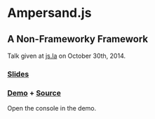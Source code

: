 # Ampersand.js

## A Non-Frameworky Framework

Talk given at [js.la](http://js.la) on October 30th, 2014.

### [Slides](http://lukekarrys.github.io/ampersand-jsla/#/)

### [Demo](http://lukekarrys.github.io/ampersand-app/jsla/) + [Source](https://github.com/lukekarrys/ampersand-app/tree/master/client/jsla)
Open the console in the demo.